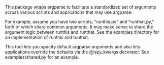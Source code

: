 This package wraps argparse to facilitate a standardized set of arguments
across various scripts and applications that may use argparse.

For example, assume you have two scripts, "runthis.py" and "runthat.py," both
of which share common arguments.  It may make sense to share the argument logic
between runthis and runthat.  See the examples directory for an
implementation of runthis and runthat.

This tool lets you specify default argparse arguments and also lets
applications override the defaults via the @lazy_kwargs decorator.  See
examples/shared.py for an example.
